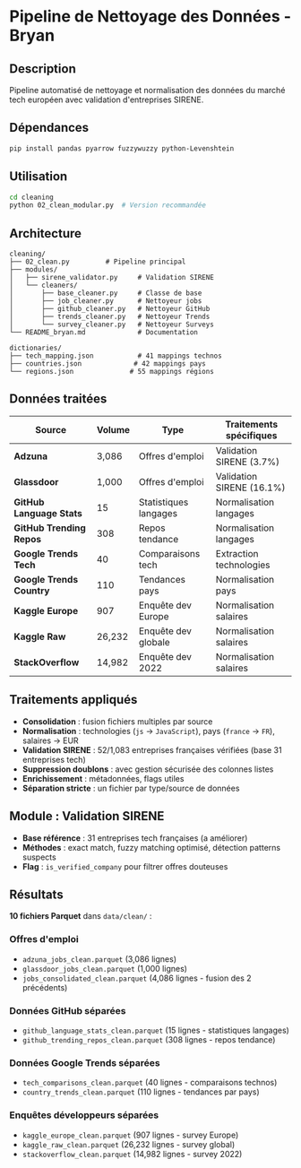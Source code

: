 # Pipeline de Nettoyage des Données - Bryan

## Description
Pipeline automatisé de nettoyage et normalisation des données du marché tech européen avec validation d'entreprises SIRENE.

## Dépendances
```bash
pip install pandas pyarrow fuzzywuzzy python-Levenshtein
```

## Utilisation
```bash
cd cleaning
python 02_clean_modular.py  # Version recommandée
```

## Architecture
```
cleaning/
├── 02_clean.py         # Pipeline principal
├── modules/
│   ├── sirene_validator.py     # Validation SIRENE
│   └── cleaners/
│       ├── base_cleaner.py     # Classe de base
│       ├── job_cleaner.py      # Nettoyeur jobs
│       ├── github_cleaner.py   # Nettoyeur GitHub
│       ├── trends_cleaner.py   # Nettoyeur Trends
│       └── survey_cleaner.py   # Nettoyeur Surveys
└── README_bryan.md             # Documentation

dictionaries/
├── tech_mapping.json           # 41 mappings technos
├── countries.json             # 42 mappings pays
└── regions.json              # 55 mappings régions
```

## Données traitées
| Source | Volume | Type | Traitements spécifiques |
|--------|--------|------|------------------------|
| **Adzuna** | 3,086 | Offres d'emploi | Validation SIRENE (3.7%) |
| **Glassdoor** | 1,000 | Offres d'emploi | Validation SIRENE (16.1%) |
| **GitHub Language Stats** | 15 | Statistiques langages | Normalisation langages |
| **GitHub Trending Repos** | 308 | Repos tendance | Normalisation langages |
| **Google Trends Tech** | 40 | Comparaisons tech | Extraction technologies |
| **Google Trends Country** | 110 | Tendances pays | Normalisation pays |
| **Kaggle Europe** | 907 | Enquête dev Europe | Normalisation salaires |
| **Kaggle Raw** | 26,232 | Enquête dev globale | Normalisation salaires |
| **StackOverflow** | 14,982 | Enquête dev 2022 | Normalisation salaires |


## Traitements appliqués
- **Consolidation** : fusion fichiers multiples par source
- **Normalisation** : technologies (`js` → `JavaScript`), pays (`france` → `FR`), salaires → EUR
- **Validation SIRENE** : 52/1,083 entreprises françaises vérifiées (base 31 entreprises tech)
- **Suppression doublons** : avec gestion sécurisée des colonnes listes
- **Enrichissement** : métadonnées, flags utiles
- **Séparation stricte** : un fichier par type/source de données


## Module : Validation SIRENE 
- **Base référence** : 31 entreprises tech françaises (a améliorer)
- **Méthodes** : exact match, fuzzy matching optimisé, détection patterns suspects
- **Flag** : `is_verified_company` pour filtrer offres douteuses

## Résultats
**10 fichiers Parquet** dans `data/clean/` :

### Offres d'emploi
- `adzuna_jobs_clean.parquet` (3,086 lignes)
- `glassdoor_jobs_clean.parquet` (1,000 lignes) 
- `jobs_consolidated_clean.parquet` (4,086 lignes - fusion des 2 précédents)

### Données GitHub séparées
- `github_language_stats_clean.parquet` (15 lignes - statistiques langages)
- `github_trending_repos_clean.parquet` (308 lignes - repos tendance)

### Données Google Trends séparées
- `tech_comparisons_clean.parquet` (40 lignes - comparaisons technos)
- `country_trends_clean.parquet` (110 lignes - tendances par pays)

### Enquêtes développeurs séparées
- `kaggle_europe_clean.parquet` (907 lignes - survey Europe)
- `kaggle_raw_clean.parquet` (26,232 lignes - survey global)
- `stackoverflow_clean.parquet` (14,982 lignes - survey 2022)

